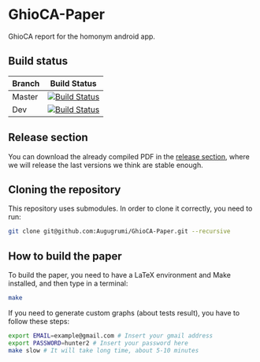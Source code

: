 # GhioCA-Paper
GhioCA report for the homonym android app.

## Build status

| Branch | Build Status |
| ------ | -------------|
| Master | [![Build Status](https://travis-ci.org/Augugrumi/GhioCA-Paper.svg?branch=master)](https://travis-ci.org/Augugrumi/GhioCA-Paper) |
| Dev    | [![Build Status](https://travis-ci.org/Augugrumi/GhioCA-Paper.svg?branch=dev)](https://travis-ci.org/Augugrumi/GhioCA-Paper)    |

## Release section

You can download the already compiled PDF in the [release section](https://github.com/Augugrumi/GhioCA-Paper/releases), where we will release 
the last versions we think are stable enough.

## Cloning the repository

This repository uses submodules. In order to clone it correctly, you need to run:
```sh
git clone git@github.com:Augugrumi/GhioCA-Paper.git --recursive
```

## How to build the paper

To build the paper, you need to have a LaTeX environment and Make installed, and then type in a terminal:
```sh
make
```

If you need to generate custom graphs (about tests result), you have to follow these steps:
```sh
export EMAIL=example@gmail.com # Insert your gmail address
export PASSWORD=hunter2 # Insert your password here
make slow # It will take long time, about 5-10 minutes
```
